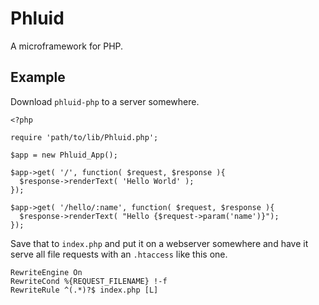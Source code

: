 Phluid
======

A microframework for PHP.

Example
-------

Download `phluid-php` to a server somewhere. 

    <?php
    
    require 'path/to/lib/Phluid.php';
    
    $app = new Phluid_App();
    
    $app->get( '/', function( $request, $response ){
      $response->renderText( 'Hello World' );
    });
    
    $app->get( '/hello/:name', function( $request, $response ){
      $response->renderText( "Hello {$request->param('name')}");
    });
    
Save that to `index.php` and put it on a webserver somewhere and have it serve all file
requests with an `.htaccess` like this one.

    RewriteEngine On
    RewriteCond %{REQUEST_FILENAME} !-f
    RewriteRule ^(.*)?$ index.php [L]

